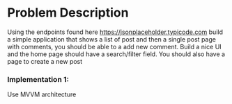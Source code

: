 # Problem Description

Using the endpoints found here https://jsonplaceholder.typicode.com build a simple application that shows a list of post and then a single post page with comments,
 you should be able to a add new comment. Build a nice UI and the home page should have a search/filter field. You should also have a page to create a new post

### Implementation 1:

Use MVVM architecture 


